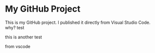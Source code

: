 # My GitHub Project

This is my GitHub project. I published it directly from Visual Studio Code. why?
test




this is another test



from vscode
